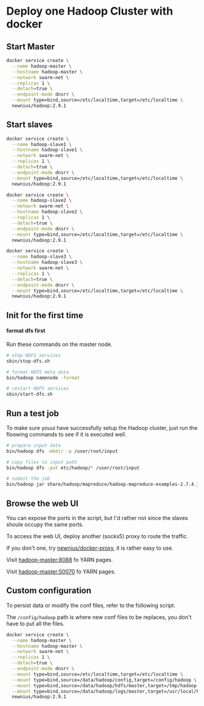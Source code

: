 # Deploy one Hadoop Cluster with docker

## Start Master

```bash
docker service create \
  --name hadoop-master \
  --hostname hadoop-master \
  --network swarm-net \
  --replicas 1 \
  --detach=true \
  --endpoint-mode dnsrr \
  --mount type=bind,source=/etc/localtime,target=/etc/localtime \
  newnius/hadoop:2.9.1
```

## Start slaves

```bash
docker service create \
  --name hadoop-slave1 \
  --hostname hadoop-slave1 \
  --network swarm-net \
  --replicas 1 \
  --detach=true \
  --endpoint-mode dnsrr \
  --mount type=bind,source=/etc/localtime,target=/etc/localtime \
  newnius/hadoop:2.9.1
```

```bash
docker service create \
  --name hadoop-slave2 \
  --network swarm-net \
  --hostname hadoop-slave2 \
  --replicas 1 \
  --detach=true \
  --endpoint-mode dnsrr \
  --mount type=bind,source=/etc/localtime,target=/etc/localtime \
  newnius/hadoop:2.9.1
```

```bash
docker service create \
  --name hadoop-slave3 \
  --hostname hadoop-slave3 \
  --network swarm-net \
  --replicas 1 \
  --detach=true \
  --endpoint-mode dnsrr \
  --mount type=bind,source=/etc/localtime,target=/etc/localtime \
  newnius/hadoop:2.9.1
```

## Init for the first time

#### format dfs first
Run these commands on the master node.

```bash
# stop HDFS services
sbin/stop-dfs.sh

# format HDFS meta data
bin/hadoop namenode -format

# restart HDFS services
sbin/start-dfs.sh
```

## Run a test job
To make sure youui have successfully setup the Hadoop cluster, just run the floowing commands to see if it is executed well.

```bash
# prepare input data
bin/hadoop dfs -mkdir -p /user/root/input

# copy files to input path
bin/hadoop dfs -put etc/hadoop/* /user/root/input

# submit the job
bin/hadoop jar share/hadoop/mapreduce/hadoop-mapreduce-examples-2.7.4.jar grep input output 'dfs[a-z.]+'
```

## Browse the web UI
You can expose the ports in the script, but I'd rather not since the slaves shoule occupy the same ports.

To access the web UI, deploy another (socks5) proxy to route the traffic.

If you don't one, try [newnius/docker-proxy](https://hub.docker.com/r/newnius/docker-proxy/), it is rather easy to use.

Visit [hadoop-master:8088](http://hadoop-master:8088) fo YARN pages.

Visit [hadoop-master:50070](http://hadoop-master:50070) fo YARN pages.

## Custom configuration

To persist data or modify the conf files, refer to the following script.

The `/config/hadoop` path is where new conf files to be replaces, you don't have to put all the files.

```bash
docker service create \
  --name hadoop-master \
  --hostname hadoop-master \
  --network swarm-net \
  --replicas 1 \
  --detach=true \
  --endpoint-mode dnsrr \
  --mount type=bind,source=/etc/localtime,target=/etc/localtime \
  --mount type=bind,source=/data/hadoop/config,target=/config/hadoop \
  --mount type=bind,source=/data/hadoop/hdfs/master,target=/tmp/hadoop-root \
  --mount type=bind,source=/data/hadoop/logs/master,target=/usr/local/hadoop/logs \
  newnius/hadoop:2.9.1
```
